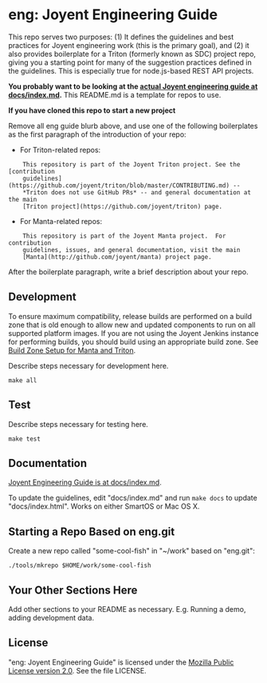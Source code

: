 <!--
    This Source Code Form is subject to the terms of the Mozilla Public
    License, v. 2.0. If a copy of the MPL was not distributed with this
    file, You can obtain one at http://mozilla.org/MPL/2.0/.
-->

<!--
    Copyright 2019 Joyent, Inc.
-->

# eng: Joyent Engineering Guide

This repo serves two purposes: (1) It defines the guidelines and best
practices for Joyent engineering work (this is the primary goal), and (2) it
also provides boilerplate for a Triton (formerly known as SDC) project repo,
giving you a starting point for many of the suggestion practices defined in
the guidelines. This is especially true for node.js-based REST API projects.

**You probably want to be looking at the
[actual Joyent engineering guide at docs/index.md](docs/index.md).**
This README.md is a template for repos to use.

**If you have cloned this repo to start a new project**

Remove all eng guide blurb above, and use one of the following boilerplates
as the first paragraph of the introduction of your repo:

- For Triton-related repos:
```
    This repository is part of the Joyent Triton project. See the [contribution
    guidelines](https://github.com/joyent/triton/blob/master/CONTRIBUTING.md) --
    *Triton does not use GitHub PRs* -- and general documentation at the main
    [Triton project](https://github.com/joyent/triton) page.
```
- For Manta-related repos:
```
    This repository is part of the Joyent Manta project.  For contribution
    guidelines, issues, and general documentation, visit the main
    [Manta](http://github.com/joyent/manta) project page.
```
After the boilerplate paragraph, write a brief description about your repo.


## Development

To ensure maximum compatibility, release builds are performed on a build zone
that is old enough to allow new and updated components to run on all supported
platform images.  If you are not using the Joyent Jenkins instance for
performing builds, you should build using an appropriate build zone.  See
[Build Zone Setup for Manta and Triton](https://github.com/joyent/triton/blob/master/docs/developer-guide/build-zone-setup.md).

Describe steps necessary for development here.

    make all


## Test

Describe steps necessary for testing here.

    make test


## Documentation

[Joyent Engineering Guide is at docs/index.md](docs/index.md).

To update the guidelines, edit "docs/index.md" and run `make docs`
to update "docs/index.html". Works on either SmartOS or Mac OS X.


## Starting a Repo Based on eng.git

Create a new repo called "some-cool-fish" in "~/work" based on
"eng.git":

    ./tools/mkrepo $HOME/work/some-cool-fish


## Your Other Sections Here

Add other sections to your README as necessary. E.g. Running a demo, adding
development data.


## License

"eng: Joyent Engineering Guide" is licensed under the
[Mozilla Public License version 2.0](http://mozilla.org/MPL/2.0/).
See the file LICENSE.
